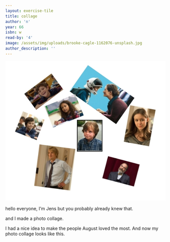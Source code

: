 ```yaml
---
layout: exercise-tile
title: collage
author: 'n'
year: 66
isbn: w
read-by: '4'
image: /assets/img/uploads/brooke-cagle-1162076-unsplash.jpg
author_description: ''
---
```

![](/assets/img/uploads/img-1560403849477.png)

hello everyone, I’m Jens but you probably already knew that.

and I made a photo collage.

I had a nice idea to make the people August loved the most. And now my photo collage looks like this.
